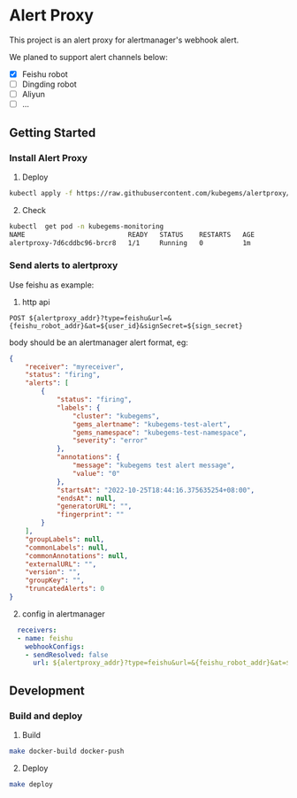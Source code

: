 # Alert Proxy

This project is an alert proxy for alertmanager's webhook alert.

We planed to support alert channels below:
- [x] Feishu robot
- [ ] Dingding robot
- [ ] Aliyun
- [ ] ...

## Getting Started

### Install Alert Proxy

1. Deploy
```bash
kubectl apply -f https://raw.githubusercontent.com/kubegems/alertproxy/main/bundle.yaml
```

2. Check
```bash
kubectl  get pod -n kubegems-monitoring
NAME                          READY   STATUS    RESTARTS   AGE
alertproxy-7d6cddbc96-brcr8   1/1     Running   0          1m
```

### Send alerts to alertproxy
Use feishu as example:
1. http api

`POST ${alertproxy_addr}?type=feishu&url=&{feishu_robot_addr}&at=${user_id}&signSecret=${sign_secret}`

body should be an alertmanager alert format, eg:
```json
{
    "receiver": "myreceiver",
    "status": "firing",
    "alerts": [
        {
            "status": "firing",
            "labels": {
                "cluster": "kubegems",
                "gems_alertname": "kubegems-test-alert",
                "gems_namespace": "kubegems-test-namespace",
                "severity": "error"
            },
            "annotations": {
                "message": "kubegems test alert message",
                "value": "0"
            },
            "startsAt": "2022-10-25T18:44:16.375635254+08:00",
            "endsAt": null,
            "generatorURL": "",
            "fingerprint": ""
        }
    ],
    "groupLabels": null,
    "commonLabels": null,
    "commonAnnotations": null,
    "externalURL": "",
    "version": "",
    "groupKey": "",
    "truncatedAlerts": 0
}
```

2. config in alertmanager

```yaml
  receivers:
  - name: feishu
    webhookConfigs:
    - sendResolved: false
      url: ${alertproxy_addr}?type=feishu&url=&{feishu_robot_addr}&at=${user_id}&signSecret=${sign_secret}
```

## Development

### Build and deploy
1. Build
```bash
make docker-build docker-push
```

2. Deploy
```bash
make deploy
```
